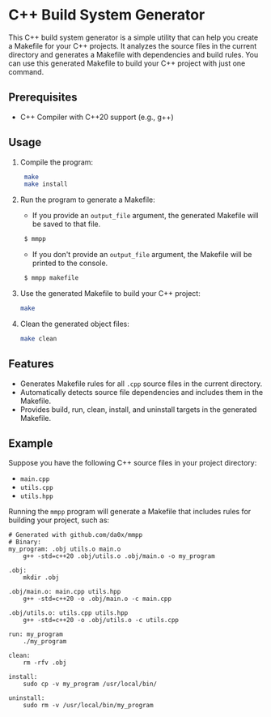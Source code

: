 # C++ Build System Generator

This C++ build system generator is a simple utility that can help you create a Makefile for your C++ projects. It analyzes the source files in the current directory and generates a Makefile with dependencies and build rules. You can use this generated Makefile to build your C++ project with just one command.

## Prerequisites

- C++ Compiler with C++20 support (e.g., g++)

## Usage

1. Compile the program:
   
   ```bash
    make
    make install
   ```

2. Run the program to generate a Makefile:

   - If you provide an `output_file` argument, the generated Makefile will be saved to that file.
   ```bash
    $ mmpp
   ```

   - If you don't provide an `output_file` argument, the Makefile will be printed to the console.

   ```bash
    $ mmpp makefile
   ```


3. Use the generated Makefile to build your C++ project:

   ```bash
   make
   ```

4. Clean the generated object files:

   ```bash
   make clean
   ```

## Features

- Generates Makefile rules for all `.cpp` source files in the current directory.
- Automatically detects source file dependencies and includes them in the Makefile.
- Provides build, run, clean, install, and uninstall targets in the generated Makefile.

## Example

Suppose you have the following C++ source files in your project directory:

- `main.cpp`
- `utils.cpp`
- `utils.hpp`

Running the `mmpp` program will generate a Makefile that includes rules for building your project, such as:

```make
# Generated with github.com/da0x/mmpp
# Binary:
my_program: .obj utils.o main.o
    g++ -std=c++20 .obj/utils.o .obj/main.o -o my_program

.obj:
    mkdir .obj

.obj/main.o: main.cpp utils.hpp
    g++ -std=c++20 -o .obj/main.o -c main.cpp

.obj/utils.o: utils.cpp utils.hpp
    g++ -std=c++20 -o .obj/utils.o -c utils.cpp

run: my_program
    ./my_program

clean:
    rm -rfv .obj

install:
    sudo cp -v my_program /usr/local/bin/

uninstall:
    sudo rm -v /usr/local/bin/my_program
```


